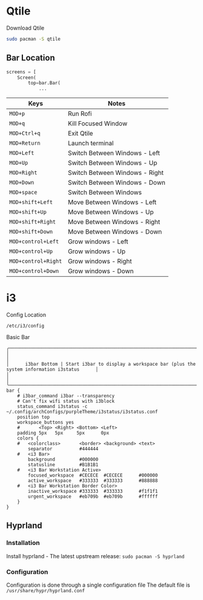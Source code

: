 # Qtile
Download Qtile
```sh
sudo pacman -S qtile
```
## Bar Location
```python
screens = [
    Screen(
        top=bar.Bar(
            ...
```
| Keys                | Notes                          |
|---------------------|--------------------------------|
| `MOD+p`             | Run Rofi                       |
| `MOD+q`             | Kill Focused Window            |
| `MOD+Ctrl+q`        | Exit Qtile                     |
| `MOD+Return`        | Launch terminal                |
| `MOD+Left`          | Switch Between Windows - Left  |
| `MOD+Up`            | Switch Between Windows - Up    |
| `MOD+Right`         | Switch Between Windows - Right |
| `MOD+Down`          | Switch Between Windows - Down  |
| `MOD+space`         | Switch Between Windows         |
| `MOD+shift+Left`    | Move Between Windows - Left    |
| `MOD+shift+Up`      | Move Between Windows - Up      |
| `MOD+shift+Right`   | Move Between Windows - Right   |
| `MOD+shift+Down`    | Move Between Windows - Down    |
| `MOD+control+Left`  | Grow windows - Left            |
| `MOD+control+Up`    | Grow windows - Up              |
| `MOD+control+Right` | Grow windows - Right           |
| `MOD+control+Down`  | Grow windows - Down            |

# i3
Config Location
```
/etc/i3/config
```
Basic Bar
```
╭───────────────────────────────────────────────────────────────────────────────────────────────────────╮
│                                                                                                       │
│      i3bar Bottom | Start i3bar to display a workspace bar (plus the system information i3status      │
│                                                                                                       │
╰───────────────────────────────────────────────────────────────────────────────────────────────────────╯
bar {
    # i3bar_command i3bar --transparency
    # Can't fix wifi status with i3block
    status_command i3status -c ~/.config/archConfigs/purpleTheme/i3status/i3status.conf
    position top
    workspace_buttons yes
    #       <Top> <Right> <Bottom> <Left>
    padding 5px   5px     5px      0px
    colors {
    #   <colorclass>       <border> <background> <text>
        separator          #444444
    #   <i3 Bar>
        background         #000000
        statusline         #B1B1B1
    #   <i3 Bar Workstation Active>
        focused_workspace  #CECECE  #CECECE      #000000
        active_workspace   #333333  #333333      #888888
    #   <i3 Bar Workstation Border Color>
        inactive_workspace #333333  #333333      #f1f1f1
        urgent_workspace   #eb709b  #eb709b      #ffffff
    }
}
```
## Hyprland
### Installation
Install hyprland - The latest upstream release: `sudo pacman -S hyprland`
### Configuration
Configuration is done through a single configuration file
The default file is `/usr/share/hypr/hyprland.conf`
